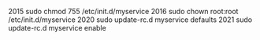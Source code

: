  2015  sudo chmod 755 /etc/init.d/myservice 
 2016  sudo chown root:root /etc/init.d/myservice 
 2020  sudo update-rc.d myservice defaults
 2021  sudo update-rc.d myservice enable

